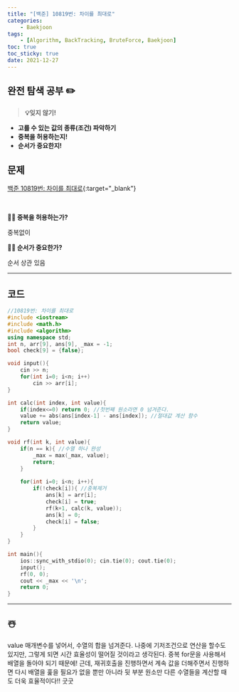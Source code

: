 ```yaml
---
title: "[백준] 10819번: 차이를 최대로"
categories:
    - Baekjoon
tags:
    - [Algorithm, BackTracking, BruteForce, Baekjoon]
toc: true
toc_sticky: true
date: 2021-12-27
---
```



## 완전 탐색 공부 ✏️


> **💡잊지 않기!**
- **고를 수 있는 값의 종류(조건) 파악하기**
- **중복을 허용하는지!**
- **순서가 중요한지!**


## 문제

[백준 10819번: 차이를 최대로](https://www.acmicpc.net/problem/10819){:target="_blank"}


<br>

**🎅🏻 중복을 허용하는가?**

중복없이

**🎅🏻 순서가 중요한가?**

순서 상관 있음

---


## 코드

```cpp
//10819번: 차이를 최대로
#include <iostream>
#include <math.h>
#include <algorithm>
using namespace std;
int n, arr[9], ans[9], _max = -1;
bool check[9] = {false};

void input(){
    cin >> n;
    for(int i=0; i<n; i++)
        cin >> arr[i];
}

int calc(int index, int value){
    if(index<=0) return 0; //첫번째 원소라면 0 넘겨준다.
    value += abs(ans[index-1] - ans[index]); //절대값 계산 함수
    return value;
}

void rf(int k, int value){
    if(n == k){ //수열 하나 완성
        _max = max(_max, value);
        return;
    }
    
    for(int i=0; i<n; i++){
        if(!check[i]){ //중복제거
            ans[k] = arr[i];
            check[i] = true;
            rf(k+1, calc(k, value));
            ans[k] = 0;
            check[i] = false;
        }
    }
}

int main(){
    ios::sync_with_stdio(0); cin.tie(0); cout.tie(0);
    input();
    rf(0, 0);
    cout << _max << '\n';
    return 0;
}
``` 

---

## ☃️ 
value 매개변수를 넣어서, 수열의 합을 넘겨준다. 나중에 기저조건으로 연산을 할수도 있지만, 그렇게 되면 시간 효율성이 떨어질 것이라고 생각된다. 중복 for문을 사용해서 배열을 돌아야 되기 때문에! 근데, 재귀호출을 진행하면서 계속 값을 더해주면서 진행하면 다시 배열을 훑을 필요가 없을 뿐만 아니라 뒷 부분 원소만 다른 수열들을 계산할 때도 더욱 효율적이다!! 굿굿